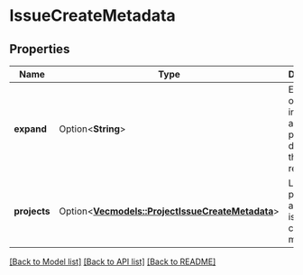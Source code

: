 # IssueCreateMetadata

## Properties

Name | Type | Description | Notes
------------ | ------------- | ------------- | -------------
**expand** | Option<**String**> | Expand options that include additional project details in the response. | [optional][readonly]
**projects** | Option<[**Vec<models::ProjectIssueCreateMetadata>**](ProjectIssueCreateMetadata.md)> | List of projects and their issue creation metadata. | [optional][readonly]

[[Back to Model list]](../README.md#documentation-for-models) [[Back to API list]](../README.md#documentation-for-api-endpoints) [[Back to README]](../README.md)


